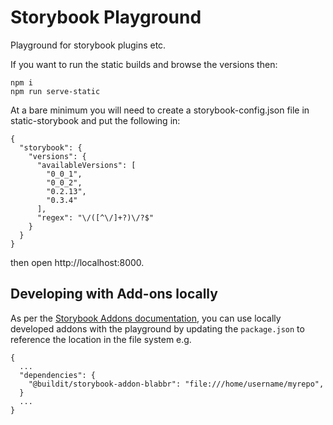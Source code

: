 # Storybook Playground
Playground for storybook plugins etc.

If you want to run the static builds and browse the versions then:
```
npm i
npm run serve-static
```

At a bare minimum you will need to create a storybook-config.json file in static-storybook and put the following in:

```
{
  "storybook": {
    "versions": {
      "availableVersions": [
        "0_0_1",
        "0_0_2",
        "0.2.13",
        "0.3.4"
      ],
      "regex": "\/([^\/]+?)\/?$"
    }
  }
}
```

then open http://localhost:8000.


## Developing with Add-ons locally

As per the [Storybook Addons documentation](https://storybooks.js.org/docs/react-storybook/addons/writing-addons/#local-development), you can use locally developed addons with the playground by updating the `package.json` to reference the location in the file system e.g.

```
{
  ...
  "dependencies": {
    "@buildit/storybook-addon-blabbr": "file:///home/username/myrepo",
  }
  ...
}
```
